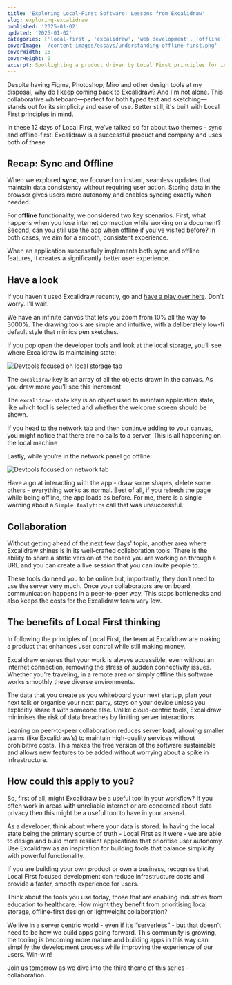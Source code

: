 ```yaml
---
title: 'Exploring Local-First Software: Lessons from Excalidraw'
slug: exploring-excalidraw
published: '2025-01-02'
updated: '2025-01-02'
categories: ['local-first', 'excalidraw', 'web development', 'offline']
coverImage: '/content-images/essays/understanding-offline-first.png'
coverWidth: 16
coverHeight: 9
excerpt: Spotlighting a product driven by Local First principles for inspiration
---
```


Despite having Figma, Photoshop, Miro and other design tools at my disposal, why do I keep coming back to Excalidraw? And I'm not alone. This collaborative whiteboard—perfect for both typed text and sketching—stands out for its simplicity and ease of use. Better still, it's built with Local First principles in mind.

In these 12 days of Local First, we’ve talked so far about two themes - sync and offline-first. Excalidraw is a successful product and company and uses both of these.

## Recap: Sync and Offline

When we explored **sync**, we focused on instant, seamless updates that maintain data consistency without requiring user action. Storing data in the browser gives users more autonomy and enables syncing exactly when needed.

For **offline** functionality, we considered two key scenarios. First, what happens when you lose internet connection while working on a document? Second, can you still use the app when offline if you've visited before? In both cases, we aim for a smooth, consistent experience.

When an application successfully implements both sync and offline features, it creates a significantly better user experience.

## Have a look

If you haven't used Excalidraw recently, go and [have a play over here](https://excalidraw.com/). Don't worry. I'll wait.

We have an infinite canvas that lets you zoom from 10% all the way to 3000%. The drawing tools are simple and intuitive, with a deliberately low-fi default style that mimics pen sketches.

If you pop open the developer tools and look at the local storage, you’ll see where Excalidraw is maintaining state:

![Devtools focused on local storage tab](/content-images/essays/excalidraw-local-storage.png)

The `excalidraw` key is an array of all the objects drawn in the canvas. As you draw more you’ll see this increment.

The `excalidraw-state` key is an object used to maintain application state, like which tool is selected and whether the welcome screen should be shown.

If you head to the network tab and then continue adding to your canvas, you might notice that there are no calls to a server. This is all happening on the local machine

Lastly, while you’re in the network panel go offline:

![Devtools focused on network tab](/content-images/essays/excalidraw-network-image.png)

Have a go at interacting with the app - draw some shapes, delete some others - everything works as normal. Best of all, if you refresh the page while being offline, the app loads as before. For me, there is a single warning about a `Simple Analytics` call that was unsuccessful.

## Collaboration

Without getting ahead of the next few days' topic, another area where Excalidraw shines is in its well-crafted collaboration tools. There is the ability to share a static version of the board you are working on through a URL and you can create a live session that you can invite people to.

These tools do need you to be online but, importantly, they don’t need to use the server very much. Once your collaborators are on board, communication happens in a peer-to-peer way. This stops bottlenecks and also keeps the costs for the Excalidraw team very low.

## The benefits of Local First thinking

In following the principles of Local First, the team at Excalidraw are making a product that enhances user control while still making money.

Excalidraw ensures that your work is always accessible, even without an internet connection, removing the stress of sudden connectivity issues. Whether you’re traveling, in a remote area or simply offline this software works smoothly these diverse environments.

The data that you create as you whiteboard your next startup, plan your next talk or organise your next party, stays on your device unless you explicitly share it with someone else. Unlike cloud-centric tools, Excalidraw minimises the risk of data breaches by limiting server interactions.

Leaning on peer-to-peer collaboration reduces server load, allowing smaller teams (like Excalidraw’s) to maintain high-quality services without prohibitive costs. This makes the free version of the software sustainable and allows new features to be added without worrying about a spike in infrastructure.

## How could this apply to you?

So, first of all, might Excalidraw be a useful tool in your workflow? If you often work in areas with unreliable internet or are concerned about data privacy then this might be a useful tool to have in your arsenal.

As a developer, think about where your data is stored. In having the local state being the primary source of truth - Local First as it were - we are able to design and build more resilient applications that prioritise user autonomy. Use Excalidraw as an inspiration for building tools that balance simplicity with powerful functionality.

If you are building your own product or own a business, recognise that Local First focused development can reduce infrastructure costs and provide a faster, smooth experience for users.

Think about the tools you use today, those that are enabling industries from education to healthcare. How might they benefit from prioritising local storage, offline-first design or lightweight collaboration?

We live in a server centric world - even if it’s “serverless” - but that doesn’t need to be how we build apps going forward. This community is growing, the tooling is becoming more mature and building apps in this way can simplify the development process while improving the experience of our users. Win-win!

Join us tomorrow as we dive into the third theme of this series - collaboration.
